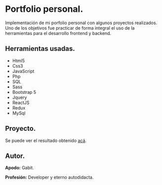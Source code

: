 # **Portfolio personal.**

Implementación de mi porfolio personal con algunos proyectos realizados.  
Uno de los objetivos fue practicar de forma integral el uso de la herramientas para el desarrollo frontend y backend.

## **Herramientas usadas.**

- Html5
- Css3
- JavaScript
- Php
- SQL
- Sass
- Bootstrap 5
- Jquery
- ReactJS
- Redux
- MySql

## **Proyecto.**

Se puede ver el resultado obtenido [acá][web].

## **Autor.**

**Apodo:** Gabit.

**Profesión:** Developer y eterno autodidacta.

[web]: ???